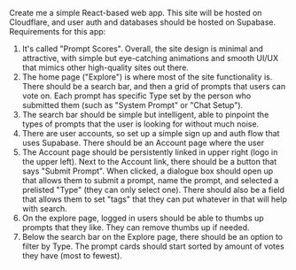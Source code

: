 Create me a simple React-based web app. This site will be hosted on Cloudflare, and user auth and databases should be hosted on Supabase. Requirements for this app:

1. It's called "Prompt Scores". Overall, the site design is minimal and attractive, with simple but eye-catching animations and smooth UI/UX that mimics other high-quality sites out there.
2. The home page ("Explore") is where most of the site functionality is. There should be a search bar, and then a grid of prompts that users can vote on. Each prompt has specific Type set by the person who submitted them (such as "System Prompt" or "Chat Setup"). 
3. The search bar should be simple but intelligent, able to pinpoint the types of prompts that the user is looking for without much noise.
4. There are user accounts, so set up a simple sign up and auth flow that uses Supabase. There should be an Account page where the user
5. The Account page should be persistently linked in upper right (logo in the upper left). Next to the Account link, there should be a button that says "Submit Prompt". When clicked, a dialogue box should open up that allows them to submit a prompt, name the prompt, and selected a prelisted "Type" (they can only select one). There should also be a field that allows them to set "tags" that they can put whatever in that will help with search.
6. On the explore page, logged in users should be able to thumbs up prompts that they like. They can remove thumbs up if needed.
7. Below the search bar on the Explore page, there should be an option to filter by Type. The prompt cards should start sorted by amount of votes they have (most to fewest).

